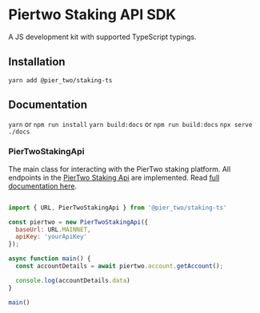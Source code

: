 # Piertwo Staking API SDK
A JS development kit with supported TypeScript typings.

## Installation
`yarn add @pier_two/staking-ts`

## Documentation
`yarn` or `npm run install`
`yarn build:docs` or `npm run build:docs`
`npx serve ./docs`

### PierTwoStakingApi
The main class for interacting with the PierTwo staking platform. 
All endpoints in the [PierTwo Staking Api](https://gw-1.api.piertwo.io/docs) are implemented.
Read [full documentation here](https://sdk.piertwo.com/).

```javascript

import { URL, PierTwoStakingApi } from '@pier_two/staking-ts'

const piertwo = new PierTwoStakingApi({
  baseUrl: URL.MAINNET,
  apiKey: 'yourApiKey'
});

async function main() {
  const accountDetails = await piertwo.account.getAccount();

  console.log(accountDetails.data)
}

main()

```
